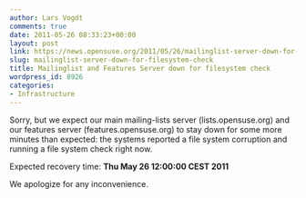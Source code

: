 ```yaml
---
author: Lars Vogdt
comments: true
date: 2011-05-26 08:33:23+00:00
layout: post
link: https://news.opensuse.org/2011/05/26/mailinglist-server-down-for-filesystem-check/
slug: mailinglist-server-down-for-filesystem-check
title: Mailinglist and Features Server down for filesystem check
wordpress_id: 8926
categories:
- Infrastructure
---
```


Sorry, but we expect our main mailing-lists server (lists.opensuse.org) and our features server (features.opensuse.org) to stay down for some more minutes than expected: the systems reported a file system corruption and running a file system check right now.

Expected recovery time: **Thu May 26 12:00:00 CEST 2011**

We apologize for any inconvenience.
